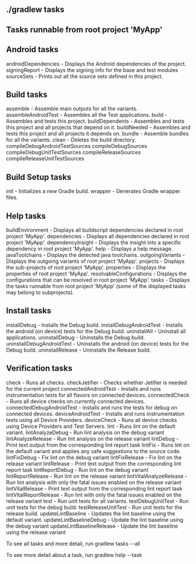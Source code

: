 ./gradlew tasks
------------------------------------------------------------
Tasks runnable from root project 'MyApp'
------------------------------------------------------------

Android tasks
-------------
androidDependencies - Displays the Android dependencies of the project.
signingReport - Displays the signing info for the base and test modules
sourceSets - Prints out all the source sets defined in this project.

Build tasks
-----------
assemble - Assemble main outputs for all the variants.
assembleAndroidTest - Assembles all the Test applications.
build - Assembles and tests this project.
buildDependents - Assembles and tests this project and all projects that depend on it.
buildNeeded - Assembles and tests this project and all projects it depends on.
bundle - Assemble bundles for all the variants.
clean - Deletes the build directory.
compileDebugAndroidTestSources
compileDebugSources
compileDebugUnitTestSources
compileReleaseSources
compileReleaseUnitTestSources

Build Setup tasks
-----------------
init - Initializes a new Gradle build.
wrapper - Generates Gradle wrapper files.

Help tasks
----------
buildEnvironment - Displays all buildscript dependencies declared in root project 'MyApp'.
dependencies - Displays all dependencies declared in root project 'MyApp'.
dependencyInsight - Displays the insight into a specific dependency in root project 'MyApp'.
help - Displays a help message.
javaToolchains - Displays the detected java toolchains.
outgoingVariants - Displays the outgoing variants of root project 'MyApp'.
projects - Displays the sub-projects of root project 'MyApp'.
properties - Displays the properties of root project 'MyApp'.
resolvableConfigurations - Displays the configurations that can be resolved in root project 'MyApp'.
tasks - Displays the tasks runnable from root project 'MyApp' (some of the displayed tasks may belong to subprojects).

Install tasks
-------------
installDebug - Installs the Debug build.
installDebugAndroidTest - Installs the android (on device) tests for the Debug build.
uninstallAll - Uninstall all applications.
uninstallDebug - Uninstalls the Debug build.
uninstallDebugAndroidTest - Uninstalls the android (on device) tests for the Debug build.
uninstallRelease - Uninstalls the Release build.

Verification tasks
------------------
check - Runs all checks.
checkJetifier - Checks whether Jetifier is needed for the current project
connectedAndroidTest - Installs and runs instrumentation tests for all flavors on connected devices.
connectedCheck - Runs all device checks on currently connected devices.
connectedDebugAndroidTest - Installs and runs the tests for debug on connected devices.
deviceAndroidTest - Installs and runs instrumentation tests using all Device Providers.
deviceCheck - Runs all device checks using Device Providers and Test Servers.
lint - Runs lint on the default variant.
lintAnalyzeDebug - Run lint analysis on the debug variant
lintAnalyzeRelease - Run lint analysis on the release variant
lintDebug - Print text output from the corresponding lint report task
lintFix - Runs lint on the default variant and applies any safe suggestions to the source code.
lintFixDebug - Fix lint on the debug variant
lintFixRelease - Fix lint on the release variant
lintRelease - Print text output from the corresponding lint report task
lintReportDebug - Run lint on the debug variant
lintReportRelease - Run lint on the release variant
lintVitalAnalyzeRelease - Run lint analysis with only the fatal issues enabled on the release variant
lintVitalRelease - Print text output from the corresponding lint report task
lintVitalReportRelease - Run lint with only the fatal issues enabled on the release variant
test - Run unit tests for all variants.
testDebugUnitTest - Run unit tests for the debug build.
testReleaseUnitTest - Run unit tests for the release build.
updateLintBaseline - Updates the lint baseline using the default variant.
updateLintBaselineDebug - Update the lint baseline using the debug variant
updateLintBaselineRelease - Update the lint baseline using the release variant

To see all tasks and more detail, run gradlew tasks --all

To see more detail about a task, run gradlew help --task <task>
